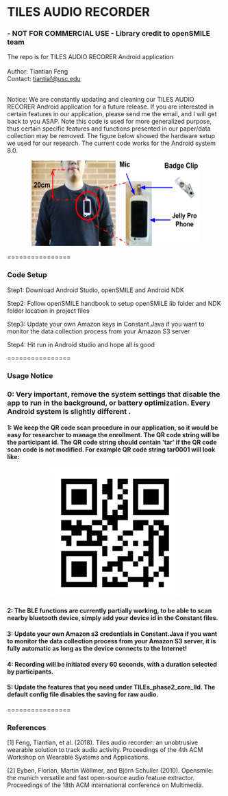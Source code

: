 # TILES AUDIO RECORDER
### - NOT FOR COMMERCIAL USE - Library credit to openSMILE team

The repo is for TILES AUDIO RECORER Android application <br /> <br />
Author: Tiantian Feng <br />
Contact: tiantiaf@usc.edu <br /> <br />

Notice: We are constantly updating and cleaning our TILES AUDIO RECORER Android application for a future release. If you are interested in certain features in our application, please send me the email, and I will get back to you ASAP. Note this code is used for more generalized purpose, thus certain specific features and functions presented in our paper/data collection may be removed. The figure below showed the hardware setup we used for our research. The current code works for the Android system 8.0.


<p align="center">
  <img width="390" height="200" src="Hardware-Setup.png">
  <br>
</p>



================
### Code Setup

Step1: Download Android Studio, openSMILE and Android NDK

Step2: Follow openSMILE handbook to setup openSMILE lib folder and NDK folder location in project files

Step3: Update your own Amazon keys in Constant.Java if you want to monitor the data collection process from your Amazon S3 server

Step4: Hit run in Android studio and hope all is good

================
### Usage Notice

### 0: Very important, remove the system settings that disable the app to run in the background, or battery optimization. Every Android system is slightly different .

#### 1: We keep the QR code scan procedure in our application, so it would be easy for researcher to manage the enrollment. The QR code string will be the participant id. The QR code string should contain 'tar' if the QR code scan code is not modified. For example QR code string tar0001 will look like:

<p align="center">
  <img width="300" height="300" src="qrcode.png">
  <br>
</p>


#### 2: The BLE functions are currently partially working, to be able to scan nearby bluetooth device, simply add your device id in the Constant files.


#### 3: Update your own Amazon s3 credentials in Constant.Java if you want to monitor the data collection process from your Amazon S3 server, it is fully automatic as long as the device connects to the Internet!

#### 4: Recording will be initiated every 60 seconds, with a duration selected by participants.

#### 5: Update the features that you need under TILEs_phase2_core_lld. The default config file disables the saving for raw audio.


================

### References

<a id="1">[1]</a> 
Feng, Tiantian, et al. (2018). 
Tiles audio recorder: an unobtrusive wearable solution to track audio activity.
Proceedings of the 4th ACM Workshop on Wearable Systems and Applications.
 
<a id="1">[2]</a> 
Eyben, Florian, Martin Wöllmer, and Björn Schuller (2010). 
Opensmile: the munich versatile and fast open-source audio feature extractor.
Proceedings of the 18th ACM international conference on Multimedia.
